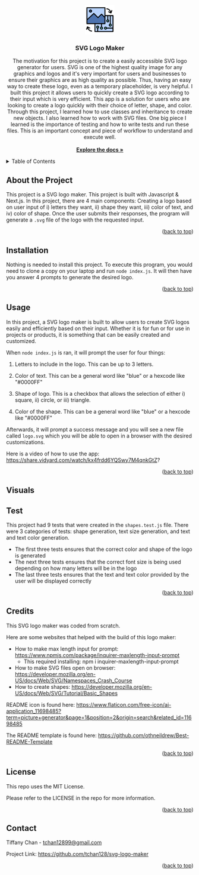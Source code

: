 <br />
<div align="center">
    <a href="https://github.com/tchan128/svg-logo-maker"><img src="./assets/logo.png" alt="Logo" width="80" height="80"></a>
    <h3 align="center">SVG Logo Maker</h3>
    <p align="center">
        The motivation for this project is to create a easily accessible SVG logo generator for users. SVG is one of the highest quality image for any graphics and logos and it's very important for users and businesses to ensure their graphics are as high quality as possible. Thus, having an easy way to create these logo, even as a temporary placeholder, is very helpful. I built this project it allows users to quickly create a SVG logo according to their input which is very efficient. This app is a solution for users who are looking to create a logo quickly with their choice of letter, shape, and color. Through this project, I learned how to use classes and inheritance to create new objects. I also learned how to work with SVG files. One big piece I learned is the importance of testing and how to write tests and run these files. This is an important concept and piece of workflow to understand and execute well.
        <br/>
        <br/>
        <a href="https://github.com/tchan128/svg-logo-maker"><strong>Explore the docs »</strong></a>
    </p>
</div>

<details>
  <summary>Table of Contents</summary>
  <ol>
    <li><a href="#about-the-project">About The Project</a></li>
    <li><a href="#installation">Installation</a></li>
    <li><a href="#usage">Usage</a></li>
    <li><a href="#visuals">Visuals</a></li>
    <li><a href="#test">Test</a></li>
    <li><a href="#credits">Credits</a></li>
    <li><a href="#license">License</a></li>
    <li><a href="#contact">Contact</a></li>
  </ol>
</details>

## About the Project

This project is a SVG logo maker. This project is built with Javascript & Next.js. In this project, there are 4 main components: Creating a logo based on user input of i) letters they want, ii) shape they want, iii) color of text, and iv) color of shape. Once the user submits their responses, the program will generate a `.svg` file of the logo with the requested input. 

<p align="right">(<a href="#readme-top">back to top</a>)</p>

## Installation

Nothing is needed to install this project. To execute this program, you would need to clone a copy on your laptop and run `node index.js`. It will then have you answer 4 prompts to generate the desired logo.

<p align="right">(<a href="#readme-top">back to top</a>)</p>
 
## Usage

In this project, a SVG logo maker is built to allow users to create SVG logos easily and efficiently based on their input. Whether it is for fun or for use in projects or products, it is something that can be easily created and customized. 

When `node index.js` is ran, it will prompt the user for four things:

1) Letters to include in the logo. This can be up to 3 letters. 

2) Color of text. This can be a general word like "blue" or a hexcode like "#0000FF"

3) Shape of logo. This is a checkbox that allows the selection of either i) square, ii) circle, or iii) triangle.

4) Color of the shape. This can be a general word like "blue" or a hexcode like "#0000FF"

Afterwards, it will prompt a success message and you will see a new file called `logo.svg` which you will be able to open in a browser with the desired customizations. 

Here is a video of how to use the app: https://share.vidyard.com/watch/kx4frdd6YQSwy7M4qnkGtZ?

<p align="right">(<a href="#readme-top">back to top</a>)</p>

## Visuals




## Test

This project had 9 tests that were created in the `shapes.test.js` file. There were 3 categories of tests: shape generation, text size generation, and text and text color generation. 

- The first three tests ensures that the correct color and shape of the logo is generated
- The next three tests ensures that the correct font size is being used depending on how many letters will be in the logo 
- The last three tests ensures that the text and text color provided by the user will be displayed correctly 


<p align="right">(<a href="#readme-top">back to top</a>)</p>

## Credits

This SVG logo maker was coded from scratch.  

Here are some websites that helped with the build of this logo maker:

- How to make max length input for prompt: https://www.npmjs.com/package/inquirer-maxlength-input-prompt
    - This required installing: npm i inquirer-maxlength-input-prompt 
- How to make SVG files open on browser: https://developer.mozilla.org/en-US/docs/Web/SVG/Namespaces_Crash_Course
- How to create shapes: https://developer.mozilla.org/en-US/docs/Web/SVG/Tutorial/Basic_Shapes

README icon is found here: https://www.flaticon.com/free-icon/ai-application_11698485?term=picture+generator&page=1&position=2&origin=search&related_id=11698485

The README template is found here: https://github.com/othneildrew/Best-README-Template

<p align="right">(<a href="#readme-top">back to top</a>)</p>

## License

This repo uses the MIT License. 

Please refer to the LICENSE in the repo for more information.

<p align="right">(<a href="#readme-top">back to top</a>)</p>

## Contact

Tiffany Chan - tchan12899@gmail.com

Project Link: https://github.com/tchan128/svg-logo-maker

<p align="right">(<a href="#readme-top">back to top</a>)</p>